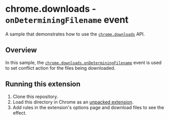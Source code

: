 # chrome.downloads - `onDeterminingFilename` event

A sample that demonstrates how to use the [`chrome.downloads`](https://developer.chrome.com/docs/extensions/reference/downloads/) API.

## Overview

In this sample, the [`chrome.downloads.onDeterminingFilename`](https://developer.chrome.com/docs/extensions/reference/downloads/#event-onDeterminingFilename) event is used to set conflict action for the files being downloaded.

## Running this extension

1. Clone this repository.
2. Load this directory in Chrome as an [unpacked extension](https://developer.chrome.com/docs/extensions/mv3/getstarted/development-basics/#load-unpacked).
3. Add rules in the extension's options page and download files to see the effect.
